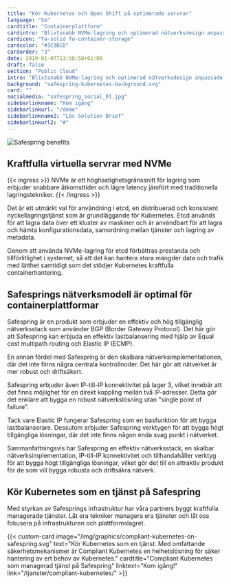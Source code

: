 ```yaml
---
title: "Kör Kubernetes och Open Shift på optimerade servrar"
language: "Se"
cardtitle: "Containerplattform"
cardintro: "Blixtsnabb NVMe-lagring och optimerad nätverksdesign anpassade för containers."
cardicon: "fa-solid fa-container-storage"
cardcolor: "#3C9BCD"
cardorder: "3"
date: 2019-01-07T13:58:58+01:00
draft: false
section: "Public Cloud"
intro: "Blixtsnabb NVMe-lagring och optimerad nätverksdesign anpassade för containers. Hantera dem själv eller köp som managerad tjänst."
background: "safespring-kubernetes-background.svg"
card: ""
socialmedia: "safespring_social_01.jpg"
sidebarlinkname: "Kom igång"
sidebarlinkurl: "/demo"
sidebarlinkname2: "Läs Solution Brief"
sidebarlinkurl2: "#"
---
```


![Safespring benefits](/img/graphics/safespring-containerplatform-se.svg)

## Kraftfulla virtuella servrar med NVMe

{{< ingress >}}
NVMe är ett höghastighetsgränssnitt för lagring som erbjuder snabbare åtkomsttider och lägre latency jämfört med traditionella lagringstekniker. 
{{< /ingress >}}

Det är ett utmärkt val för användning i etcd, en distribuerad och konsistent nyckellagringstjänst som är grundläggande för Kubernetes. Etcd används för att lagra data över ett kluster av maskiner och är användbart för att lagra och hämta konfigurationsdata, samordning mellan tjänster och lagring av metadata. 

Genom att använda NVMe-lagring för etcd förbättras prestanda och tillförlitlighet i systemet, så att det kan hantera stora mängder data och trafik med lätthet samtidigt som det stödjer Kubernetes kraftfulla containerhantering.

## Safesprings nätverksmodell är optimal för containerplattformar

Safespring är en produkt som erbjuder en effektiv och hög tillgänglig nätverksstack som använder BGP (Border Gateway Protocol). Det här gör att Safespring kan erbjuda en effektiv lastbalansering med hjälp av Equal cost multipath routing och Elastic IP (ECMP).

En annan fördel med Safespring är den skalbara nätverksimplementationen, där det inte finns några centrala kontrollnoder. Det här gör att nätverket är mer robust och driftsäkert.

Safespring erbjuder även IP-till-IP konnektivitet på lager 3, vilket innebär att det finns möjlighet för en direkt koppling mellan två IP-adresser. Detta gör det enklare att bygga en robust nätverkslösning utan "single point of failure".

Tack vare Elastic IP fungerar Safespring som en basfunktion för att bygga lastbalanserare. Dessutom erbjuder Safespring verktygen för att bygga högt tillgängliga lösningar, där det inte finns någon enda svag punkt i nätverket.

Sammanfattningsvis har Safespring en effektiv nätverksstack, en skalbar nätverksimplementation, IP-till-IP konnektivitet och tillhandahåller verktyg för att bygga högt tillgängliga lösningar, vilket gör det till en attraktiv produkt för de som vill bygga robusta och driftsäkra nätverk.

## Kör Kubernetes som en tjänst på Safespring

Med styrkan av Safesprings infrastruktur har våra partners byggt kraftfulla managerade tjänster. Låt era tekniker managera era tjänster och låt oss fokusera på infrastrukturen och plattformslagret. 

{{< custom-card image="/img/graphics/compliant-kubernetes-on-safespring.svg" text="Kör Kubernetes som en tjänst. Med omfattande säkerhetsmekanismer är Compliant Kubernetes en helhetslösning för säker hantering av ert behov av Kubernetes." cardtitle="Compliant Kubernetes som managerad tjänst på Safespring" linktext="Kom igång!" link="/tjanster/compliant-kubernetes/" >}}
 